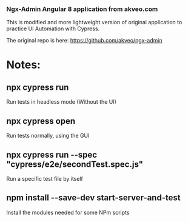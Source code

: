 ### Ngx-Admin Angular 8 application from akveo.com

This is modified and more lightweight version of original application to practice UI Automation with Cypress.

The original repo is here: https://github.com/akveo/ngx-admin


# Notes:

## npx cypress run 
Run tests in headless mode (Without the UI)

## npx cypress open
Run tests normally, using the GUI

## npx cypress run --spec "cypress/e2e/secondTest.spec.js"
Run a specific test file by itself

## npm install --save-dev start-server-and-test
Install the modules needed for some NPm scripts

##